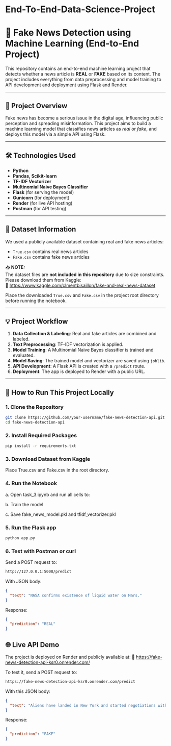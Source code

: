 # End-To-End-Data-Science-Project


# 📰 Fake News Detection using Machine Learning (End-to-End Project)

This repository contains an end-to-end machine learning project that detects whether a news article is **REAL** or **FAKE** based on its content. The project includes everything from data preprocessing and model training to API development and deployment using Flask and Render.

---

## 📌 Project Overview

Fake news has become a serious issue in the digital age, influencing public perception and spreading misinformation. This project aims to build a machine learning model that classifies news articles as *real* or *fake*, and deploys this model via a simple API using Flask.

---

## 🛠️ Technologies Used

- **Python**
- **Pandas, Scikit-learn**
- **TF-IDF Vectorizer**
- **Multinomial Naive Bayes Classifier**
- **Flask** (for serving the model)
- **Gunicorn** (for deployment)
- **Render** (for live API hosting)
- **Postman** (for API testing)

---

## 📁 Dataset Information

We used a publicly available dataset containing real and fake news articles:

- `True.csv` contains real news articles  
- `Fake.csv` contains fake news articles

📥 **NOTE:**  
The dataset files are **not included in this repository** due to size constraints.  
Please download them from Kaggle:  
🔗 https://www.kaggle.com/clmentbisaillon/fake-and-real-news-dataset

Place the downloaded `True.csv` and `Fake.csv` in the project root directory before running the notebook.

---

## 💡 Project Workflow

1. **Data Collection & Labeling**: Real and fake articles are combined and labeled.
2. **Text Preprocessing**: TF-IDF vectorization is applied.
3. **Model Training**: A Multinomial Naive Bayes classifier is trained and evaluated.
4. **Model Saving**: The trained model and vectorizer are saved using `joblib`.
5. **API Development**: A Flask API is created with a `/predict` route.
6. **Deployment**: The app is deployed to Render with a public URL.

---

## 🚀 How to Run This Project Locally

### 1. Clone the Repository
```bash
git clone https://github.com/your-username/fake-news-detection-api.git
cd fake-news-detection-api
```

### 2. Install Required Packages
```bash
pip install -r requirements.txt
```

### 3. Download Dataset from Kaggle
Place True.csv and Fake.csv in the root directory.

### 4. Run the Notebook
a. Open task_3.ipynb and run all cells to:

b. Train the model

c. Save fake_news_model.pkl and tfidf_vectorizer.pkl

### 5. Run the Flask app
```bash
python app.py
```

### 6. Test with Postman or curl

Send a POST request to:
```bash
http://127.0.0.1:5000/predict
```

With JSON body:
```json
{
  "text": "NASA confirms existence of liquid water on Mars."
}
```

Response:
```json
{
  "prediction": "REAL"
}
```

## 🌐 Live API Demo

The project is deployed on Render and publicly available at:
🔗 https://fake-news-detection-api-ksr0.onrender.com/

To test it, send a POST request to:

```bash
https://fake-news-detection-api-ksr0.onrender.com/predict
```

With this JSON body:

```json
{
  "text": "Aliens have landed in New York and started negotiations with government officials."
}
```

Response:
```json
{
  "prediction": "FAKE"
}
```
